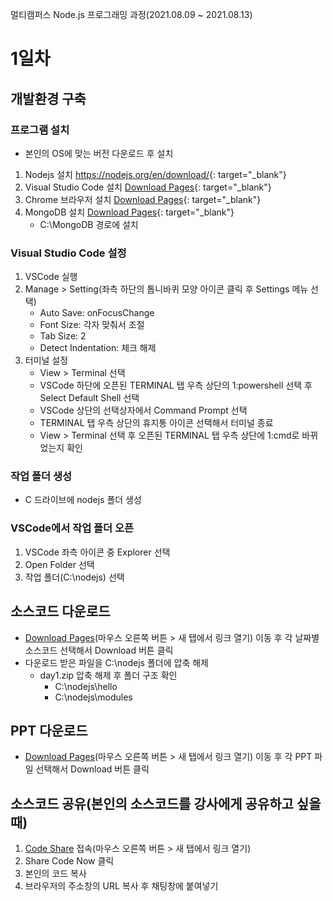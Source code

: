 멀티캠퍼스 Node.js 프로그래밍 과정(2021.08.09 ~ 2021.08.13)
# 1일차
## 개발환경 구축
### 프로그램 설치
* 본인의 OS에 맞는 버전 다운로드 후 설치
1. Nodejs 설치 <https://nodejs.org/en/download/>{: target="_blank"}
2. Visual Studio Code 설치 [Download Pages](https://code.visualstudio.com/download){: target="_blank"}
3. Chrome 브라우저 설치 [Download Pages](https://www.google.com/chrome){: target="_blank"}
4. MongoDB 설치 [Download Pages](https://www.mongodb.com/try/download/community){: target="_blank"}
    * C:\MongoDB 경로에 설치


### Visual Studio Code 설정
1. VSCode 실행
2. Manage > Setting(좌측 하단의 톱니바퀴 모양 아이콘 클릭 후 Settings 메뉴 선택)
	* Auto Save: onFocusChange
	* Font Size: 각자 맞춰서 조절
	* Tab Size: 2
	* Detect Indentation: 체크 해제
3. 터미널 설정
	* View > Terminal 선택
	* VSCode 하단에 오픈된 TERMINAL 탭 우측 상단의 1:powershell 선택 후 Select Default Shell 선택
	* VSCode 상단의 선택상자에서 Command Prompt 선택
	* TERMINAL 탭 우측 상단의 휴지통 아이콘 선택해서 터미널 종료
	* View > Terminal 선택 후 오픈된 TERMINAL 탭 우측 상단에 1:cmd로 바뀌었는지 확인
### 작업 폴더 생성
* C 드라이브에 nodejs 폴더 생성
### VSCode에서 작업 폴더 오픈
1. VSCode 좌측 아이콘 중 Explorer 선택
2. Open Folder 선택
3. 작업 폴더(C:\nodejs) 선택
## 소스코드 다운로드
* [Download Pages](https://github.com/uzoolove/nodejs202103/blob/master/sample)(마우스 오른쪽 버튼 > 새 탭에서 링크 열기) 이동 후 각 날짜별 소스코드 선택해서 Download 버튼 클릭
* 다운로드 받은 파일을 C:\nodejs 폴더에 압축 해제
	* day1.zip 압축 해제 후 폴더 구조 확인
		* C:\nodejs\hello
		* C:\nodejs\modules
## PPT 다운로드
* [Download Pages](https://github.com/uzoolove/nodejs202103/blob/master/ppt)(마우스 오른쪽 버튼 > 새 탭에서 링크 열기) 이동 후 각 PPT 파일 선택해서 Download 버튼 클릭

## 소스코드 공유(본인의 소스코드를 강사에게 공유하고 싶을때)
1. [Code Share](https://codeshare.io/) 접속(마우스 오른쪽 버튼 > 새 탭에서 링크 열기)
2. Share Code Now 클릭
3. 본인의 코드 복사
4. 브라우저의 주소창의 URL 복사 후 채팅창에 붙여넣기

 
